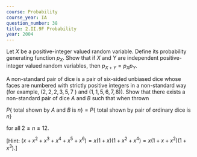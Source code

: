```yaml
---
course: Probability
course_year: IA
question_number: 38
title: 2.II.9F Probability
year: 2004
---
```



Let $X$ be a positive-integer valued random variable. Define its probability generating function $p_{X}$. Show that if $X$ and $Y$ are independent positive-integer valued random variables, then $p_{X+Y}=p_{X} p_{Y}$.

A non-standard pair of dice is a pair of six-sided unbiased dice whose faces are numbered with strictly positive integers in a non-standard way (for example, $(2,2,2,3,5,7$ ) and $(1,1,5,6,7,8))$. Show that there exists a non-standard pair of dice $A$ and $B$ such that when thrown

$P\{$ total shown by $A$ and $B$ is $n\}=P\{$ total shown by pair of ordinary dice is $n\}$

for all $2 \leqslant n \leqslant 12$.

[Hint: $\left.\left(x+x^{2}+x^{3}+x^{4}+x^{5}+x^{6}\right)=x(1+x)\left(1+x^{2}+x^{4}\right)=x\left(1+x+x^{2}\right)\left(1+x^{3}\right) .\right]$